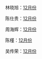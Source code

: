 林晓旭：[12月份](林晓旭/index.md)

陈仕贵：[12月份](陈仕贵/index.md)

周海辉：[12月份](周海辉/index.md)

陈槿：[12月份](陈槿/index.md)

吴传荣：[12月份](吴传荣/index.md)